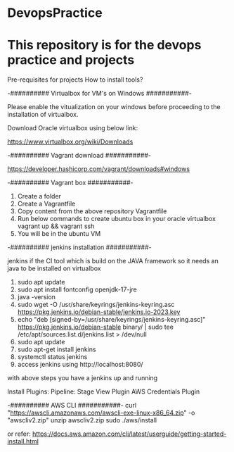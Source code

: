 # DevopsPractice
# This repository is for the devops practice and projects

Pre-requisites for projects
How to install tools?


-########## Virtualbox for VM's on Windows ###########-

Please enable the vitualization on your windows before proceeding to the installation of virtualbox.

Download Oracle virtualbox using below link:

https://www.virtualbox.org/wiki/Downloads

-########## Vagrant download ###########-

https://developer.hashicorp.com/vagrant/downloads#windows


-########## Vagrant box ###########-
1. Create a folder
2. Create a Vagrantfile
3. Copy content from the above repository Vagrantfile
4. Run below commands to create ubuntu box in your oracle virtualbox
   vagrant up && vagrant ssh
5. You will be in the ubuntu VM

-########## jenkins installation ###########-

jenkins if the CI tool which is build on the JAVA framework so it needs an java to be installed on virtualbox

1. sudo apt update
2. sudo apt install fontconfig openjdk-17-jre 
3. java -version
4. sudo wget -O /usr/share/keyrings/jenkins-keyring.asc   https://pkg.jenkins.io/debian-stable/jenkins.io-2023.key
5. echo "deb [signed-by=/usr/share/keyrings/jenkins-keyring.asc]"   https://pkg.jenkins.io/debian-stable binary/ | sudo tee   /etc/apt/sources.list.d/jenkins.list > /dev/null
6. sudo apt update
7. sudo apt-get install jenkins
8. systemctl status jenkins
9. access jenkins using http://localhost:8080/

with above steps you have a jenkins up and running

Install Plugins:
Pipeline: Stage View Plugin
AWS Credentials Plugin


-########## AWS CLI ###########-
curl "https://awscli.amazonaws.com/awscli-exe-linux-x86_64.zip" -o "awscliv2.zip"
unzip awscliv2.zip
sudo ./aws/install

or refer: https://docs.aws.amazon.com/cli/latest/userguide/getting-started-install.html
